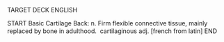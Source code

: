 TARGET DECK
ENGLISH

START
Basic
Cartilage
Back: n. Firm flexible connective tissue, mainly replaced by bone in adulthood.  cartilaginous adj. [french from latin]
END
